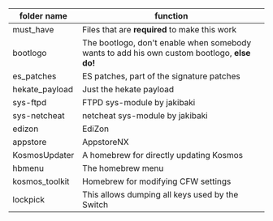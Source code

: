 folder name | function
------------|-----------
must_have | Files that are **required** to make this work
bootlogo | The bootlogo, don't enable when somebody wants to add his own custom bootlogo, **else do!**
es_patches | ES patches, part of the signature patches
hekate_payload | Just the hekate payload
sys-ftpd | FTPD sys-module by jakibaki
sys-netcheat | netcheat sys-module by jakibaki
edizon | EdiZon
appstore | AppstoreNX
KosmosUpdater | A homebrew for directly updating Kosmos
hbmenu | The homebrew menu
kosmos_toolkit | Homebrew for modifying CFW settings
lockpick | This allows dumping all keys used by the Switch
